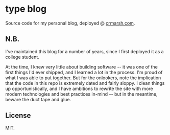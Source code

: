 # type blog

Source code for my personal blog, deployed @ [crmarsh.com](http://www.crmarsh.com).

## N.B.

I've maintained this blog for a number of years, since I first deployed it as a college student.

At the time, I knew very little about building software -- it was one of the first things I'd ever shipped, and I learned a lot in the process. I'm proud of what I was able to put together. But for the onlookers, note the implication that the code in this repo is extremely dated and fairly sloppy. I clean things up opportunistically, and I have ambitions to rewrite the site with more modern technologies and best practices in-mind -- but in the meantime, beware the duct tape and glue.

## License

MIT.
